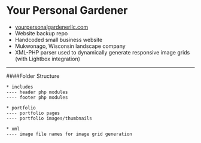 # Your Personal Gardener
- [yourpersonalgardenerllc.com](http://yourpersonalgardenerllc.com "Launch Site")
- Website backup repo
- Handcoded small business website
- Mukwonago, Wisconsin landscape company
- XML-PHP parser used to dynamically generate responsive image grids (with Lightbox integration)

---

####Folder Structure
~~~~
* includes
---- header php modules
---- footer php modules

* portfolio
---- portfolio pages
---- portfolio images/thumbnails

* xml
---- image file names for image grid generation
~~~~
